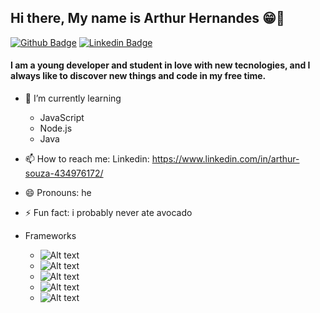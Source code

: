 ## Hi there, My name is Arthur Hernandes 😁👋

[![Github Badge](https://img.shields.io/badge/-Github-000?style=flat-square&logo=Github&logoColor=white&link=https://github.com/fagnerpsantos)](https://github.com/ArthurHSsouza)
[![Linkedin Badge](https://img.shields.io/badge/-LinkedIn-blue?style=flat-square&logo=Linkedin&logoColor=white&link=https://www.linkedin.com/in/arthur-souza-434976172/)](https://www.linkedin.com/in/arthur-souza-434976172/)
#### I am a young developer and student in love with new tecnologies, and I always like to discover new things and code in my free time.

 - 🌱 I’m currently learning 
   
    - JavaScript
    - Node.js
    - Java
        
- 📫 How to reach me: 
      Linkedin: https://www.linkedin.com/in/arthur-souza-434976172/
- 😄 Pronouns: he
- ⚡ Fun fact: i probably never ate avocado


- Frameworks

   - ![Alt text](/bootstrap.png@3x?raw=true "Optional Title")
   - ![Alt text](/css3.png@x3?raw=true "Optional Title")
   - ![Alt text](/html.png@x3?raw=true "Optional Title")
   - ![Alt text](/js.png@x3?raw=true "Optional Title")
   - ![Alt text](/nodejs@x3.png?raw=true "Optional Title")
   
   
   
  






